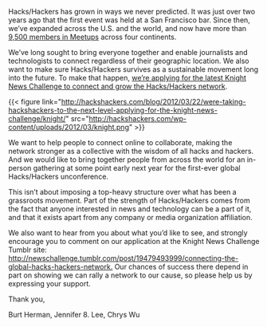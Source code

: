 Hacks/Hackers has grown in ways we never predicted. It was just over two years ago that the first event was held at a San Francisco bar. Since then, we’ve expanded across the U.S. and the world, and now have more than [9,500 members in Meetups][1] across four continents.

We’ve long sought to bring everyone together and enable journalists and technologists to connect regardless of their geographic location. We also want to make sure Hacks/Hackers survives as a sustainable movement long into the future. To make that happen, [we’re applying for the latest Knight News Challenge to connect and grow the Hacks/Hackers network][2]. 

{{< figure link="http://hackshackers.com/blog/2012/03/22/were-taking-hackshackers-to-the-next-level-applying-for-the-knight-news-challenge/knight/" src="http://hackshackers.com/wp-content/uploads/2012/03/knight.png" >}}

We want to help people to connect online to collaborate, making the network stronger as a collective with the wisdom of all hacks and hackers. And we would like to bring together people from across the world for an in-person gathering at some point early next year for the first-ever global Hacks/Hackers unconference.

This isn’t about imposing a top-heavy structure over what has been a grassroots movement. Part of the strength of Hacks/Hackers comes from the fact that anyone interested in news and technology can be a part of it, and that it exists apart from any company or media organization affiliation.

We also want to hear from you about what you’d like to see, and strongly encourage you to comment on our application at the Knight News Challenge Tumblr site: <http://newschallenge.tumblr.com/post/19479493999/connecting-the-global-hacks-hackers-network.> Our chances of success there depend in part on showing we can rally a network to our cause, so please help us by expressing your support.

Thank you,

Burt Herman, Jennifer 8. Lee, Chrys Wu

 [1]: http://hackshackers.meetup.com/
 [2]: http://newschallenge.tumblr.com/post/19479493999/connecting-the-global-hacks-hackers-network